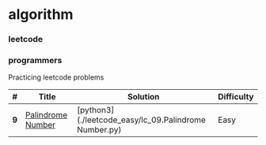 # algorithm
### leetcode
### programmers

Practicing leetcode problems 


| # | Title | Solution | Difficulty | 
|---| ----- | -------- | ---------- | 
|**9**| [Palindrome Number](https://leetcode.com/problems/palindrome-number/) | [python3](./leetcode_easy/lc_09.Palindrome Number.py) | Easy |
